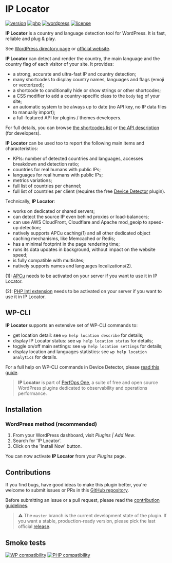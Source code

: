 # IP Locator
[![version](https://badgen.net/github/release/Pierre-Lannoy/wp-ip-locator/)](https://wordpress.org/plugins/ip-locator/)
[![php](https://badgen.net/badge/php/7.1+/green)](https://wordpress.org/plugins/ip-locator/)
[![wordpress](https://badgen.net/badge/wordpress/5.0+/green)](https://wordpress.org/plugins/ip-locator/)
[![license](https://badgen.net/github/license/Pierre-Lannoy/wp-ip-locator/)](/license.txt)

__IP Locator__ is a country and language detection tool for WordPress. It is fast, reliable and plug & play.

See [WordPress directory page](https://wordpress.org/plugins/ip-locator/) or [official website](https://perfops.one/ip-locator).

__IP Locator__ can detect and render the country, the main language and the country flag of each visitor of your site. It provides:

* a strong, accurate and ultra-fast IP and country detection;
* many shortcodes to display country names, languages and flags (emoji or vectorized);
* a shortcode to conditionally hide or show strings or other shortcodes;
* a CSS modifier to add a country-specific class to the `body` tag of your site;
* an automatic system to be always up to date (no API key, no IP data files to manually import);
* a full-featured API for plugins / themes developers.

For full details, you can browse [the shortcodes list](https://github.com/Pierre-Lannoy/wp-ip-locator/blob/master/SHORTCODES.md) or [the API description](https://github.com/Pierre-Lannoy/wp-ip-locator/blob/master/DEVELOPER.md) (for developers).

__IP Locator__ can be used too to report the following main items and characteristics:

* KPIs: number of detected countries and languages, accesses breakdown and detection ratio;
* countries for real humans with public IPs;
* languages for real humans with public IPs;
* metrics variations;
* full list of countries per channel;
* full list of countries per client (requires the free [Device Detector](https://wordpress.org/plugins/device-detector/) plugin).

Technically, __IP Locator__:

* works on dedicated or shared servers;
* can detect the source IP even behind proxies or load-balancers;
* can use AWS CloudFront, Cloudflare and Apache mod_geoip to speed-up detection;
* natively supports APCu caching(1) and all other dedicated object caching mechanisms, like Memcached or Redis;
* has a minimal footprint in the page rendering time;
* runs its data updates in background, without impact on the website speed;
* is fully compatible with multisites;
* natively supports names and languages localizations(2).

(1): [APCu](https://www.php.net/manual/en/intro.apcu.php) needs to be activated on your server if you want to use it in IP Locator.

(2): [PHP Intl extension](https://www.php.net/manual/en/intro.intl.php) needs to be activated on your server if you want to use it in IP Locator.

## WP-CLI

__IP Locator__ supports an extensive set of WP-CLI commands to:

* get location detail: see `wp help location describe` for details;
* display IP Locator status: see `wp help location status` for details;
* toggle on/off main settings: see `wp help location settings` for details;
* display location and languages statistics: see `wp help location analytics` for details.

For a full help on WP-CLI commands in Device Detector, please [read this guide](WP-CLI.md).

> __IP Locator__ is part of [PerfOps One](https://perfops.one/), a suite of free and open source WordPress plugins dedicated to observability and operations performance.

## Installation

### WordPress method (recommended)

1. From your WordPress dashboard, visit _Plugins | Add New_.
2. Search for 'IP Locator'.
3. Click on the 'Install Now' button.

You can now activate __IP Locator__ from your _Plugins_ page.
 
## Contributions

If you find bugs, have good ideas to make this plugin better, you're welcome to submit issues or PRs in this [GitHub repository](https://github.com/Pierre-Lannoy/wp-ip-locator).

Before submitting an issue or a pull request, please read the [contribution guidelines](CONTRIBUTING.md).

> ⚠️ The `master` branch is the current development state of the plugin. If you want a stable, production-ready version, please pick the last official [release](https://github.com/Pierre-Lannoy/wp-ip-locator/releases).

## Smoke tests
[![WP compatibility](https://plugintests.com/plugins/ip-locator/wp-badge.svg)](https://plugintests.com/plugins/ip-locator/latest)
[![PHP compatibility](https://plugintests.com/plugins/ip-locator/php-badge.svg)](https://plugintests.com/plugins/ip-locator/latest)